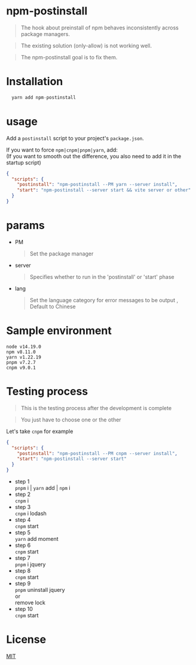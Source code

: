 # npm-postinstall
> The hook about preinstall of npm behaves inconsistently across package managers. 

> The existing solution (only-allow) is not working well.  

> The npm-postinstall goal is to fix them. 
# Installation
```js
  yarn add npm-postinstall
```
# usage

Add a `postinstall` script to your project's `package.json`.  

If you want to force `npm|cnpm|pnpm|yarn`, add:  
(If you want to smooth out the difference, you also need to add it in the startup script)

```json
{
  "scripts": {
    "postinstall": "npm-postinstall --PM yarn --server install",
    "start": "npm-postinstall --server start && vite server or other"
  }
}
```

# params
* PM
  > Set the package manager
* server
  > Specifies whether to run in the 'postinstall' or 'start' phase
* lang
  > Set the language category for error messages to be output , Default to Chinese

# Sample environment
`node v14.19.0`  
`npm v8.11.0`  
`yarn v1.22.19`  
`pnpm v7.2.7`  
`cnpm v9.0.1`

# Testing process
> This is the testing process after the development is complete

> You just have to choose one or the other

Let's take `cnpm` for example

```json
{
  "scripts": {
    "postinstall": "npm-postinstall --PM cnpm --server install",
    "start": "npm-postinstall --server start"
  }
}
```
* step 1  
  `pnpm` i | `yarn` add | `npm` i  
* step 2  
  `cnpm` i
* step 3  
  `cnpm` i lodash
* step 4  
  `cnpm` start
* step 5  
  `yarn` add moment
* step 6  
  `cnpm` start
* step 7  
  `pnpm` i jquery
* step 8  
  `cnpm` start
* step 9  
  `pnpm` uninstall jquery  
  or  
  remove lock
* step 10  
  `cnpm` start

# License
[MIT](LICENSE)